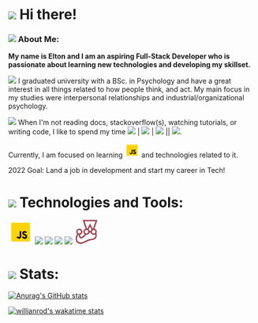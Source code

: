  # <img src="https://img.icons8.com/emoji/48/000000/waving-hand-emoji.png"/> Hi there!

### <img src="https://img.icons8.com/external-outline-juicy-fish/40/000000/external-self-human-figures-outline-outline-juicy-fish.png"/> About Me:
**My name is Elton and I am an aspiring Full-Stack Developer who is passionate about learning new technologies and developing my skillset.**

<img src="https://img.icons8.com/external-flaticons-flat-flat-icons/40/000000/external-psychology-market-research-flaticons-flat-flat-icons.png"/> I graduated university with a BSc. in Psychology and have a great interest in all things related to how people think, and act. My main focus in my studies were interpersonal relationships and industrial/organizational psychology. 

<img src="https://img.icons8.com/plasticine/50/000000/reading.png"/> When I'm not reading docs, stackoverflow(s), watching tutorials, or writing code, I like to spend my time <img src="https://img.icons8.com/external-kosonicon-flat-kosonicon/40/000000/external-cycling-hobbies-kosonicon-flat-kosonicon.png"/> | <img src="https://img.icons8.com/color/40/000000/climber.png"/> | <img src="https://img.icons8.com/external-flatart-icons-outline-flatarticons/40/000000/external-reading-school-and-learning-flatart-icons-outline-flatarticons.png"/> || <img src="https://img.icons8.com/emoji/40/000000/video-game-emoji.png"/>. 

Currently, I am focused on learning <img src="https://github.com/eltonbautista/eltonbautista/blob/main/icons8-javascript.gif" width="30px" height="30px" /> and technologies related to it.

2022 Goal: Land a job in development and start my career in Tech!

# <img src="https://img.icons8.com/clouds/80/000000/technology.png"/> Technologies and Tools:
<img src="https://github.com/eltonbautista/eltonbautista/blob/main/icons8-javascript.gif" width="50px" height="50px" /> <img src="https://img.icons8.com/color/50/000000/css3.png"/> <img src="https://img.icons8.com/color/50/000000/html-5--v1.png"/> <img src="https://img.icons8.com/officel/50/000000/react.png"/> <img src="https://img.icons8.com/color/50/000000/npm.png"/> <img src="https://github.com/eltonbautista/eltonbautista/blob/main/jest-icon.png" width="50px" height="50px" />

# <img src="https://img.icons8.com/external-itim2101-lineal-color-itim2101/50/000000/external-statistics-network-technology-itim2101-lineal-color-itim2101.png"/> Stats:


[![Anurag's GitHub stats](https://github-readme-stats.vercel.app/api?username=eltonbautista&show_icons=true&theme=radical)](https://github.com/anuraghazra/github-readme-stats)


[![willianrod's wakatime stats](https://github-readme-stats.vercel.app/api/wakatime?username=eltonbautista)](https://github.com/anuraghazra/github-readme-stats)



















